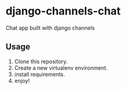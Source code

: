 # django-channels-chat
Chat app built with django channels

## Usage
1. Clone this repository.
2. Create a new virtualenv environment.
3. install requirements.
4. enjoy!
